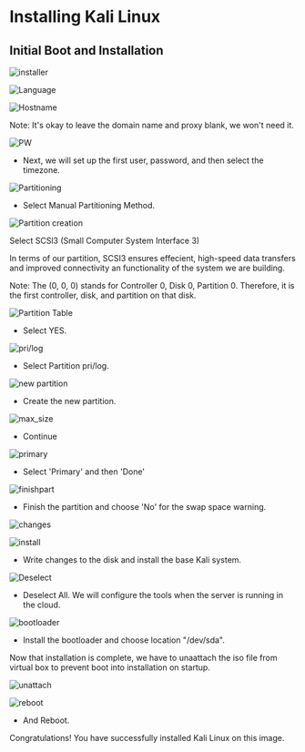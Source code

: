 # Installing Kali Linux

## Initial Boot and Installation

![installer](/Images/Installer.png)

![Language](/Images/Language.png)

![Hostname](/Images/hostname.png)

Note: It's okay to leave the domain name and proxy blank, we won't need it.

![PW](/Images/password.png)

* Next, we will set up the first user, password, and then select the timezone.

![Partitioning](/Images/Partition.png)

* Select Manual Partitioning Method.

![Partition creation](/Images/Partition_disks.png)

Select SCSl3 (Small Computer System Interface 3)

In terms of our partition, SCSI3 ensures effecient, high-speed data transfers and improved connectivity an functionality of the system we are building.  

Note: The (0, 0, 0) stands for Controller 0, Disk 0, Partition 0. Therefore, it is the first controller, disk, and partition on that disk. 

![Partition Table](/Images/Create_partition_table.png)

* Select YES.

![pri/log](/Images/pri_log-partition.png)

* Select Partition pri/log.

![new partition](/Images/How-to-use-free-space.png)

* Create the new partition.

![max_size](/Images/partition_maxsize.png)

* Continue

![primary](/Images/Partition_type.png)

* Select 'Primary' and then 'Done'

![finishpart](/Images/finish_partition.png)

* Finish the partition and choose 'No' for the swap space warning.

![changes](/Images/write-changes-to-disk.png)

![install](/Images/Install-base-system.png)

* Write changes to the disk and install the base Kali system.

![Deselect](/Images/Deselect-All.png)

* Deselect All. We will configure the tools when the server is running in the cloud.

![bootloader](/Images/bootloader.png)

* Install the bootloader and choose location "/dev/sda".

Now that installation is complete, we have to unaattach the iso file from virtual box to prevent boot into installation on startup.

![unattach](/Images/remove-mini-iso.png)

![reboot](/Images/reboot.png)

* And Reboot.

Congratulations! You have successfully installed Kali Linux on this image.

